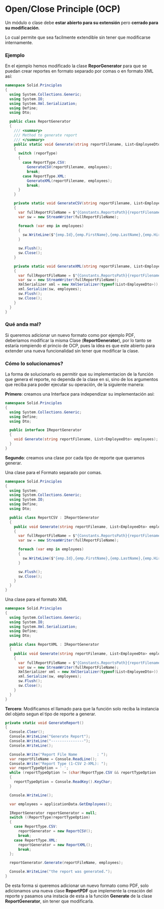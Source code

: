 # Open/Close Principle (OCP)
Un módulo o clase debe **estar abierto para su extensión** pero **cerrado para su modificación**.

Lo cual permite que sea facilmente extendible sin tener que modificarse internamente.

### Ejemplo
En el ejemplo hemos modificado la clase **ReporGenerator** para que se puedan crear reportes en formato separado por comas o en formato XML así:

```csharp
namespace Solid.Principles
{
  using System.Collections.Generic;
  using System.IO;
  using System.Xml.Serialization;
  using Define;
  using Dto;

  public class ReportGenerator
  {
    /// <summary>
    /// Method to generate report
    /// </summary>
    public static void Generate(string reportFilename, List<EmployeeDto> employees, ReportType reporType)
    {
      switch (reporType)
      {
        case ReportType.CSV:
          GenerateCSV(reportFilename, employees);
          break;
        case ReportType.XML:
          GenerateXML(reportFilename, employees);
          break;
      }
    }

    private static void GenerateCSV(string reportFilename, List<EmployeeDto> employees)
    {
      var fullReportFileName = $"{Constants.ReportsPath}{reportFilename}.csv";
      var sw = new StreamWriter(fullReportFileName);

      foreach (var emp in employees)
      {
        sw.WriteLine($"{emp.Id},{emp.FirstName},{emp.LastName},{emp.HireDate},{emp.Email},{emp.Phone}");
      }

      sw.Flush();
      sw.Close();
    }

    private static void GenerateXML(string reportFilename, List<EmployeeDto> employees)
    {
      var fullReportFileName = $"{Constants.ReportsPath}{reportFilename}.xml";
      var sw = new StreamWriter(fullReportFileName);
      XmlSerializer xml = new XmlSerializer(typeof(List<EmployeeDto>));
      xml.Serialize(sw, employees);
      sw.Flush();
      sw.Close();
    }
  }
}

```

### Qué anda mal?
Si queremos adicionar un nuevo formato como por ejemplo PDF, deberiamos modificar la misma Clase (**ReportGenerator**), por lo tanto se estaría rompiendo el princio de OCP, pues la idea es que este abierto para extender una nueva funcionalidad sin tener que modificar la clase.

### Cómo lo solucionamos?
La forma de solucionarlo es permitir que su implementacion de la función que genera el reporte, no dependa de la clase en si, sino de los argumentos que reciba para poder ejecutar su operación, de la siguiente manera:

**Primero**: creamos una Interface para independizar su implementación así:

```csharp
namespace Solid.Principles
{
  using System.Collections.Generic;
  using Define;
  using Dto;

  public interface IReportGenerator
  {
    void Generate(string reportFilename, List<EmployeeDto> employees);
  }
}
```

**Segundo**: creamos una clase por cada tipo de reporte que queramos generar.

Una clase para el Formato separado por comas.
```csharp
namespace Solid.Principles
{
  using System;
  using System.Collections.Generic;
  using System.IO;
  using Define;
  using Dto;

  public class ReportCSV : IReportGenerator
  {
    public void Generate(string reportFilename, List<EmployeeDto> employees)
    {
      var fullReportFileName = $"{Constants.ReportsPath}{reportFilename}.csv";
      var sw = new StreamWriter(fullReportFileName);

      foreach (var emp in employees)
      {
        sw.WriteLine($"{emp.Id},{emp.FirstName},{emp.LastName},{emp.HireDate},{emp.Email},{emp.Phone}");
      }

      sw.Flush();
      sw.Close();
    }
  }
}
```

Una clase para el formato XML
```csharp
namespace Solid.Principles
{
  using System.Collections.Generic;
  using System.IO;
  using System.Xml.Serialization;
  using Define;
  using Dto;

  public class ReportXML : IReportGenerator
  {
    public void Generate(string reportFilename, List<EmployeeDto> employees)
    {
      var fullReportFileName = $"{Constants.ReportsPath}{reportFilename}.xml";
      var sw = new StreamWriter(fullReportFileName);
      XmlSerializer xml = new XmlSerializer(typeof(List<EmployeeDto>));
      xml.Serialize(sw, employees);
      sw.Flush();
      sw.Close();
    }
  }
}
```

**Tercero**: Modificamos el llamado para que la función solo reciba la instancia del objeto segun el tipo de reporte a generar. 
```csharp
private static void GenerateReport()
{
  Console.Clear();
  Console.WriteLine("Generate Report");
  Console.WriteLine("---------------");
  Console.WriteLine();

  Console.Write("Report File Name         : ");
  var reportFileName = Console.ReadLine();
  Console.Write("Report Type (1-CSV 2-XML): ");
  var reportTypeOption = ' ';
  while (reportTypeOption != (char)ReportType.CSV && reportTypeOption != (char)ReportType.XML)
  {
    reportTypeOption = Console.ReadKey().KeyChar;
  }

  Console.WriteLine();

  var employees = applicationData.GetEmployees();

  IReportGenerator reportGenerator = null;
  switch ((ReportType)reportTypeOption)
  {
    case ReportType.CSV:
      reportGenerator = new ReportCSV();
      break;
    case ReportType.XML:
      reportGenerator = new ReportXML();
      break;
  };

  reportGenerator.Generate(reportFileName, employees);

  Console.WriteLine("the report was generated.");
}
```

De esta forma si queremos adicionar un nuevo formato como PDF, solo adicionamos una nueva clase **ReportPDF** que implemente la creación del reporte y pasamos una instacia de esta a la función **Generate** de la clase **ReportGenerator**, sin tener que modificarla.
